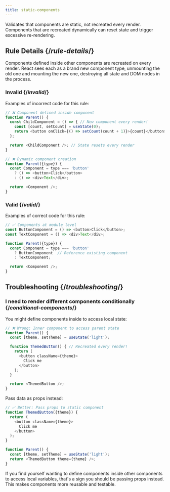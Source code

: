 ```yaml
---
title: static-components
---
```


<Intro>

Validates that components are static, not recreated every render. Components that are recreated dynamically can reset state and trigger excessive re-rendering.

</Intro>

## Rule Details {/*rule-details*/}

Components defined inside other components are recreated on every render. React sees each as a brand new component type, unmounting the old one and mounting the new one, destroying all state and DOM nodes in the process.

### Invalid {/*invalid*/}

Examples of incorrect code for this rule:

```js
// ❌ Component defined inside component
function Parent() {
  const ChildComponent = () => { // New component every render!
    const [count, setCount] = useState(0);
    return <button onClick={() => setCount(count + 1)}>{count}</button>;
  };

  return <ChildComponent />; // State resets every render
}

// ❌ Dynamic component creation
function Parent({type}) {
  const Component = type === 'button'
    ? () => <button>Click</button>
    : () => <div>Text</div>;

  return <Component />;
}
```

### Valid {/*valid*/}

Examples of correct code for this rule:

```js
// ✅ Components at module level
const ButtonComponent = () => <button>Click</button>;
const TextComponent = () => <div>Text</div>;

function Parent({type}) {
  const Component = type === 'button'
    ? ButtonComponent  // Reference existing component
    : TextComponent;

  return <Component />;
}
```

## Troubleshooting {/*troubleshooting*/}

### I need to render different components conditionally {/*conditional-components*/}

You might define components inside to access local state:

```js {expectedErrors: {'react-compiler': [13]}}
// ❌ Wrong: Inner component to access parent state
function Parent() {
  const [theme, setTheme] = useState('light');

  function ThemedButton() { // Recreated every render!
    return (
      <button className={theme}>
        Click me
      </button>
    );
  }

  return <ThemedButton />;
}
```

Pass data as props instead:

```js
// ✅ Better: Pass props to static component
function ThemedButton({theme}) {
  return (
    <button className={theme}>
      Click me
    </button>
  );
}

function Parent() {
  const [theme, setTheme] = useState('light');
  return <ThemedButton theme={theme} />;
}
```

<Note>

If you find yourself wanting to define components inside other components to access local variables, that's a sign you should be passing props instead. This makes components more reusable and testable.

</Note>

